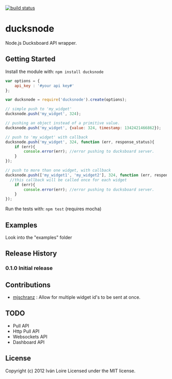 [![build status](https://secure.travis-ci.org/iloire/ducksnode.png)](http://travis-ci.org/iloire/ducksnode)
# ducksnode

Node.js Ducksboard API wrapper.

## Getting Started
Install the module with: `npm install ducksnode`

```javascript
var options = {
	api_key : '#your api key#'
};

var ducksnode = require('ducksnode').create(options);

// simple push to 'my_widget'
ducksnode.push('my_widget', 324);

// pushing an object instead of a primitive value.
ducksnode.push('my_widget', {value: 324, timestamp: 1342421466862});

// push to 'my_widget' with callback
ducksnode.push('my_widget', 324, function (err, response_status){
	if (err){
		console.error(err); //error pushing to ducksboard server.
	}
});

// push to more than one widget, with callback
ducksnode.push(['my_widget1', 'my_widget2'], 324, function (err, response_status){
  //this callback will be called once for each widget
	if (err){
		console.error(err); //error pushing to ducksboard server.
	}
});

```
Run the tests with: `npm test` (requires mocha)

## Examples
Look into the "examples" folder

## Release History
### 0.1.0 Initial release

## Contributions
- [mjschranz](https://github.com/mjschranz) : Allow for multiple widget id's to be sent at once.

## TODO
 - Pull API
 - Http Pull API
 - Websockets API
 - Dashboard API

## License
Copyright (c) 2012 Iván Loire
Licensed under the MIT license.

